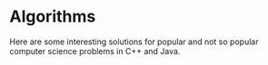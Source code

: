 # Algorithms
Here are some interesting solutions for popular and not so popular computer science problems in C++ and Java.
